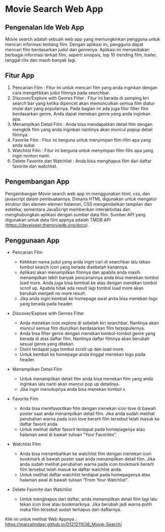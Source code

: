 # Movie Search Web App

## Pengenalan Ide Web App
Movie search adalah sebuah web app yang memungkinkan pengguna untuk mencari informasi tentang film. Dengan aplikasi ini, pengguna dapat mencari film berdasarkan judul dan genrenya. Aplikasi ini menyediakan berbagai informasi terkait film, seperti sinopsis, top 10 trending film, trailer, tanggal rilis dan masih banyak lagi.

## Fitur App
1. Pencarian Film : Fitur ini untuk mencari film yang anda inginkan dengan cara mengetikkan judul filmnya pada searchbar.
2. Discover/Explore with Genres Filter : Fitur ini berada di samping kiri search bar yang ketika dipencet akan memunculkan semua film diatur mulai dari yang popularnya. Pada bagian ini ada juga fitur filter film berdasarkan genre, Anda dapat menekan genre yang anda inginkan apa.
3. Menampilkan Detail Film : Anda bisa mendapatkan detail film dengan mengklik film yang anda inginkan nantinya akan muncul popup detail filmnya.
4. Favorite Film : Fitur ini berguna untuk menyimpan film-film apa yang anda sukai.
5. Watchlist Film : Fitur ini berguna untuk menyimpan film-film apa yang ingin nonton nanti.
6. Delete Favorite dan Watchlist : Anda bisa menghapus film dari daftar favorite dan watchlist.

## Pengembangan App
Pengembangan Movie search web app ini menggunakan html, css, dan javascript dalam pembuatannya. Dimana HTML digunakan untuk mengatur struktur dan elemen-elemen halaman, CSS mengendalikan tampilan dan estetika, sementara JavaScript memberikan interaktivitas dan menghubungkan aplikasi dengan sumber data film.  Sumber API yang digunakan untuk data film appnya adalah TMDB API (https://developer.themoviedb.org/docs).

## Penggunaan App

- Pencarian Film
  * Ketikkan nama judul yang anda ingin cari di searchbar lalu tekan tombol search icon yang berada disebelah kanannya.
  * Aplikasi akan menampilkan filmnya dan apabila anda masih menampilkan lebih banyak pencariannya anda bisa menekan tombol load more. Anda juga bisa kembali ke atas dengan menekan tombol scroll up. Apabila tidak ada result lagi tombol load more akan berubah menjadi no more result.
  * Jika anda ingin kembali ke homepage awal anda bisa menekan logo yang berada pada header.
    
- Discover/Explore with Genres Filter
  * Anda menekan icon explore di sebelah kiri searchbar. Nantinya akan muncul semua film diurutkan berdasarkan film terpopulernya.
  * Anda bisa filter genre dengan menekan tombol-tombol genre yang berada di atas daftar film. Nantinya daftar filmnya akan berubah sesuai genre yang ditekan.
  * Disini terdapat juga tombol scroll up dan load more.
  * Untuk kembali ke homepage anda tinggal menekan logo pada header.
    
- Menampilkan Detail Film
  * Untuk menampilkan detail film anda bisa menekan film yang anda inginkan lalu nanti akan muncul pop up detailnya.
  * Jika ingin menutupnya anda bisa menekan tombol x.
    
- Favorite Film
  * Anda bisa memfavoritkan film dengan menekan icon love di bawah poster saat anda menampilkan detail film. Jika anda sudah melihat perubahan warna pada icon love berarti film tersebut telah masuk ke daftar favorit anda.
  * Untuk melihat daftar favorit terdapat pada homepagenya atau halaman awal di bawah tulisan "Your Favorites".
    
- Watchlist Film
  * Anda bisa menambahkan ke watchlist film dengan menekan icon bookmark di bawah poster saat anda menampilkan detail film. Jika anda sudah melihat perubahan warna pada icon bookmark berarti film tersebut telah masuk ke daftar watchlist anda.
  * Untuk melihat daftar watchlist terdapat pada homepagenya atau halaman awal di bawah tulisan "From Your Watchlist".
    
- Delete Favorite dan Watchlist
  * Untuk menghapus dari daftar, anda menampilkan detail film lagi lalu tekan icon love atau bookmarknya. Jika berubah jadi warna putih maka film tersebut sudah terhapus dari daftarnya.

Klik ini untuk melihat Web Appnya :
https://marcelindasr.github.io/D121211036_Movie-Search/
